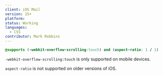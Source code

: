 ```yaml
---
client: iOS Mail
version: 15+
platform:
status: Working
languages:
  - CSS
contributor: Mark Robbins
---
```


```css
@supports (-webkit-overflow-scrolling:touch) and (aspect-ratio: 1 / 1) { .your-class-name {} }
```

`-webkit-overflow-scrolling:touch` is only supported on mobile devices.

`aspect-ratio` is not supported on older versions of iOS.
